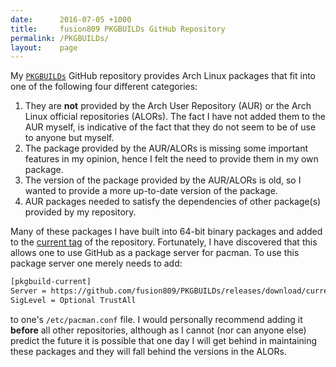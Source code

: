 ```yaml
---
date:      2016-07-05 +1000
title:     fusion809 PKGBUILDs GitHub Repository
permalink: /PKGBUILDs/
layout:    page
---
```


My [`PKGBUILDs`](https://github.com/fusion809/PKGBUILDs) GitHub repository provides Arch Linux packages that fit into one of the following four different categories:

1. They are **not** provided by the Arch User Repository (AUR) or the Arch Linux official repositories (ALORs). The fact I have not added them to the AUR myself, is indicative of the fact that they do not seem to be of use to anyone but myself.
2. The package provided by the AUR/ALORs is missing some important features in my opinion, hence I felt the need to provide them in my own package.
3. The version of the package provided by the AUR/ALORs is old, so I wanted to provide a more up-to-date version of the package.
4. AUR packages needed to satisfy the dependencies of other package(s) provided by my repository.

Many of these packages I have built into 64-bit binary packages and added to the [current tag](https://github.com/fusion809/PKGBUILDs/releases/tag/current) of the repository. Fortunately, I have discovered that this allows one to use GitHub as a package server for pacman. To use this package server one merely needs to add:

```bash
[pkgbuild-current]
Server = https://github.com/fusion809/PKGBUILDs/releases/download/current/
SigLevel = Optional TrustAll
```

to one's `/etc/pacman.conf` file. I would personally recommend adding it **before** all other repositories, although as I cannot (nor can anyone else) predict the future it is possible that one day I will get behind in maintaining these packages and they will fall behind the versions in the ALORs. 
